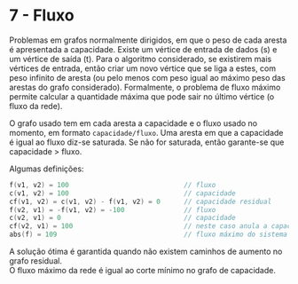 # 7 - Fluxo

Problemas em grafos normalmente dirigidos, em que o peso de cada aresta é apresentada a capacidade. Existe um vértice de entrada de dados (s) e um vértice de saída (t). Para o algoritmo considerado, se existirem mais vértices de entrada, então criar um novo vértice que se liga a estes, com peso infinito de aresta (ou pelo menos com peso igual ao máximo peso das arestas do grafo considerado). Formalmente, o problema de fluxo máximo permite calcular a quantidade máxima que pode sair no último vértice (o fluxo da rede).

O grafo usado tem em cada aresta a capacidade e o fluxo usado no momento, em formato `capacidade/fluxo`. Uma aresta em que a capacidade é igual ao fluxo diz-se saturada. Se não for saturada, então garante-se que capacidade > fluxo.

Algumas definições:

```c++
f(v1, v2) = 100                             // fluxo
c(v1, v2) = 100                             // capacidade
cf(v1, v2) = c(v1, v2) - f(v1, v2) = 0      // capacidade residual
f(v2, v1) = -f(v1, v2) = -100               // fluxo
c(v2, v1) = 0                               // capacidade
cf(v2, v1) = 100                            // neste caso anula a capacidade da aresta
abs(f) = 109                                // fluxo máximo do sistema
```

A solução ótima é garantida quando não existem caminhos de aumento no grafo residual. <br>
O fluxo máximo da rede é igual ao corte mínimo no grafo de capacidade.